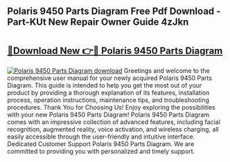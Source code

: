 ## Polaris 9450 Parts Diagram Free Pdf Download - Part-KUt New Repair Owner Guide 4zJkn

# <h2><a href="http://dfncec.blite.top/?on=Polaris+9450+Parts+Diagram">🔗Download New 👉🔴 Polaris 9450 Parts Diagram</a></h2>

[![Polaris 9450 Parts Diagram download](https://i.imgur.com/lujVjoI.png)](http://dfncec.blite.top/?on=Polaris+9450+Parts+Diagram)
Greetings and welcome to the comprehensive user manual for your newly acquired Polaris 9450 Parts Diagram. This guide is intended to help you get the most out of your product by providing a thorough explanation of its features, installation process, operation instructions, maintenance tips, and troubleshooting procedures. Thank You for Choosing Us! Enjoy exploring the possibilities with your new Polaris 9450 Parts Diagram! Polaris 9450 Parts Diagram comes with an impressive collection of advanced features, including facial recognition, augmented reality, voice activation, and wireless charging, all easily accessible through the user-friendly and intuitive interface. Dedicated Customer Support Polaris 9450 Parts Diagram. We are committed to providing you with personalized and timely support.

